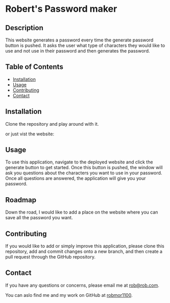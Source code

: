 # Robert's Password maker


## Description

This website generates a password every time the generate password button is pushed. It asks the user what type of characters they would like to use and not use in their password and then generates the password.


## Table of Contents

  * [Installation](#installation)
  * [Usage](#usage)
  * [Contributing](#contributing)
  * [Contact](#contact)


## Installation

Clone the repository and play  around with it.

or just vist the website: 



## Usage

To use this application, navigate to the deployed website and click the generate button to get started. Once this button is pushed, the window will ask you questions about the characters you want to use in your password. Once all questions are answered, the application will give you your password.

## Roadmap

Down the road, I would like to add a place on the website where you can save all the password you want. 


## Contributing

If you would like to add or simply improve this application, please clone this repository, add and commit changes onto a new branch, and then create a pull request through the GitHub repository.


## Contact 

If you have any questions or concerns, please email me at <a href="mailto: robmor1100">rob@rob.com</a>.

You can aslo find me and my work on GitHub at [robmor1100](https://github.com/robmor1100).

